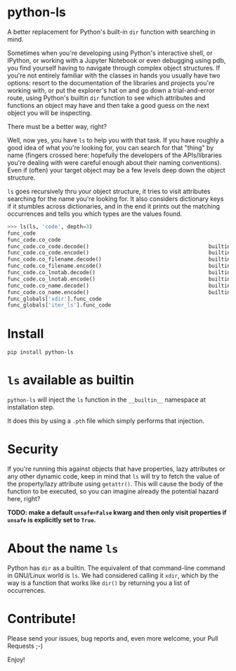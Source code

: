 # python-ls
A better replacement for Python's built-in `dir` function with searching in mind.

Sometimes when you're developing using Python's interactive shell, or IPython, or working with a Jupyter Notebook or even debugging using pdb, you find yourself having to navigate through complex object structures. If you're not entirely familiar with the classes in hands you usually have two options: resort to the documentation of the libraries and projects you're working with, or put the explorer's hat on and go down a trial-and-error route, using Python's builtin `dir` function to see which attributes and functions an object may have and then take a good guess on the next object you will be inspecting.

There must be a better way, right?

Well, now yes, you have `ls` to help you with that task. If you have roughly a good idea of what you're looking for, you can search for that "thing" by name (fingers crossed here: hopefully the developers of the APIs/libraries you're dealing with were careful enough about their naming conventions). Even if (often) your target object may be a few levels deep down the object structure.

`ls` goes recursively thru your object structure, it tries to visit attributes searching for the name you're looking for. It also considers dictionary keys if it stumbles across dictionaries, and in the end it prints out the matching occurrences and tells you which types are the values found.

```python
>>> ls(ls, 'code', depth=3)
func_code                                                                             code
func_code.co_code                                                                      str    200
func_code.co_code.decode()                                      builtin_function_or_method
func_code.co_code.encode()                                      builtin_function_or_method
func_code.co_filename.decode()                                  builtin_function_or_method
func_code.co_filename.encode()                                  builtin_function_or_method
func_code.co_lnotab.decode()                                    builtin_function_or_method
func_code.co_lnotab.encode()                                    builtin_function_or_method
func_code.co_name.decode()                                      builtin_function_or_method
func_code.co_name.encode()                                      builtin_function_or_method
func_globals['xdir'].func_code                                                        code
func_globals['iter_ls'].func_code                                                     code
```

# Install

`pip install python-ls`

# `ls` available as builtin

`python-ls` will inject the `ls` function in the `__builtin__` namespace at installation step.

It does this by using a `.pth` file which simply performs that injection.

# Security

If you're running this against objects that have properties, lazy attributes or any other dynamic code, keep in mind that `ls` will try to fetch the value of the property/lazy attribute using `getattr()`. This will cause the body of the function to be executed, so you can imagine already the potential hazard here, right?

**TODO: make a default `unsafe=False` kwarg and then only visit properties if `unsafe` is explicitly set to `True`.**

# About the name `ls`

Python has `dir` as a builtin. The equivalent of that command-line command in GNU/Linux world is `ls`. We had considered calling it `xdir`, which by the way is a function that works like `dir()` by returning you a list of occurrences.

# Contribute!

Please send your issues, bug reports and, even more welcome, your Pull Requests ;-)

Enjoy!
